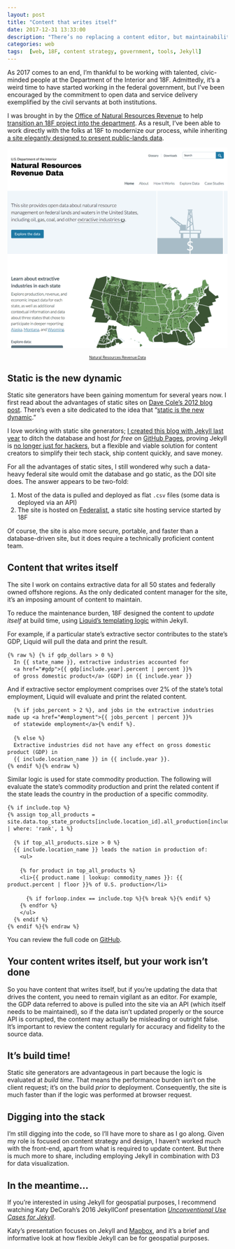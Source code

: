 ```yaml
---
layout: post
title: "Content that writes itself"
date: 2017-12-31 13:33:00
description: "There’s no replacing a content editor, but maintainability sometimes requires a content architecture wherein content can update itself."
categories: web
tags:  [web, 18F, content strategy, government, tools, Jekyll]
---
```


As 2017 comes to an end, I’m thankful to be working with talented, civic-minded people at the Department of the Interior and 18F. Admittedly, it’s a weird time to have started working in the federal government, but I’ve been encouraged by the commitment to open data and service delivery exemplified by the civil servants at both institutions.

I was brought in by the [Office of Natural Resources Revenue](https://www.onrr.gov/) to help [transition an 18F project into the department](/going-to-work-federal-government/). As a result, I’ve been able to work directly with the folks at 18F to modernize our process, while inheriting [a site elegantly designed to present public-lands data](https://revenuedata.doi.gov/).

[![Natural Resources Revenue Data website](../assets/images/nrrd.png)](https://revenuedata.doi.gov/)
<p style="font-size: .6em; text-align: center;"><a href="https://revenuedata.doi.gov/">Natural Resources Revenue Data</a></p>

## Static is the new dynamic

Static site generators have been gaining momentum for several years now. I first read about the advantages of static sites on [Dave Cole’s 2012 blog post](https://developmentseed.org/blog/2012/07/27/build-cms-free-websites/). There’s even a site dedicated to the idea that “[static is the new dynamic](https://www.thenewdynamic.org/).”

I love working with static site generators; [I created this blog with Jekyll last year](/this-blog/) to ditch the database and host _for free_ on [GitHub Pages](https://pages.github.com/), proving Jekyll is [no longer just for hackers](http://tom.preston-werner.com/2008/11/17/blogging-like-a-hacker.html), but a flexible and viable solution for content creators to simplify their tech stack, ship content quickly, and save money. 

For all the advantages of static sites, I still wondered why such a data-heavy federal site would omit the database and go static, as the DOI site does. The answer appears to be two-fold:

1. Most of the data is pulled and deployed as flat `.csv` files (some data is deployed via an API)
2. The site is hosted on [Federalist](https://federalist.18f.gov/), a static site hosting service started by 18F

Of course, the site is also more secure, portable, and faster than a database-driven site, but it does require a technically proficient content team.

## Content that writes itself

The site I work on contains extractive data for all 50 states and federally owned offshore regions. As the only dedicated content manager for the site, it’s an imposing amount of content to maintain.

To reduce the maintenance burden, 18F designed the content to _update itself_ at build time, using [Liquid’s templating logic](https://shopify.github.io/liquid/) within Jekyll.

For example, if a particular state’s extractive sector contributes to the state’s GDP, Liquid will pull the data and print the result.

```liquid
{% raw %} {% if gdp_dollars > 0 %}
  In {{ state_name }}, extractive industries accounted for
  <a href="#gdp">{{ gdp[include.year].percent | percent }}%
  of gross domestic product</a> (GDP) in {{ include.year }}
```

And if extractive sector employment comprises over 2% of the state’s total employment, Liquid will evaluate and print the related content.

```liquid
  {% if jobs_percent > 2 %}, and jobs in the extractive industries made up <a href="#employment">{{ jobs_percent | percent }}% 
  of statewide employment</a>{% endif %}.
  
  {% else %}
  Extractive industries did not have any effect on gross domestic product (GDP) in
  {{ include.location_name }} in {{ include.year }}.
{% endif %}{% endraw %}
```

Similar logic is used for state commodity production. The following will evaluate the state’s commodity production and print the related content if the state leads the country in the production of a specific commodity.

```liquid {% raw %} 
{% if include.top %}
{% assign top_all_products = site.data.top_state_products[include.location_id].all_production[include.year] | where: 'rank', 1 %}
  
  {% if top_all_products.size > 0 %}
  {{ include.location_name }} leads the nation in production of:
    <ul>
    
    {% for product in top_all_products %}
    <li>{{ product.name | lookup: commodity_names }}: {{ product.percent | floor }}% of U.S. production</li>
    
      {% if forloop.index == include.top %}{% break %}{% endif %}
    {% endfor %}
    </ul>
  {% endif %}
{% endif %}{% endraw %}
```

You can review the full code on [GitHub](https://github.com/18F/doi-extractives-data/).

## Your content writes itself, but your work isn’t done

So you have content that writes itself, but if you’re updating the data that drives the content, you need to remain vigilant as an editor. For example, the GDP data referred to above is pulled into the site via an API (which itself needs to be maintained), so if the data isn’t updated properly or the source API is corrupted, the content may actually be misleading or outright false. It’s important to review the content regularly for accuracy and fidelity to the source data.

## It’s build time!

Static site generators are advantageous in part because the logic is evaluated at _build time_. That means the performance burden isn’t on the client request; it’s on the build _prior_ to deployment. Consequently, the site is much faster than if the logic was performed at browser request.

## Digging into the stack

I’m still digging into the code, so I’ll have more to share as I go along. Given my role is focused on content strategy and design, I haven’t worked much with the front-end, apart from what is required to update content. But there is much more to share, including employing Jekyll in combination with D3 for data visualization.

## In the meantime...

If you’re interested in using Jekyll for geospatial purposes, I recommend watching Katy DeCorah’s 2016 JekyllConf presentation [_Unconventional Use Cases for Jekyll_](https://www.youtube.com/watch?v=s84wFRD8vfE).

Katy’s presentation focuses on Jekyll and [Mapbox](https://www.mapbox.com/), and it’s a brief and informative look at how flexible Jekyll can be for geospatial purposes.